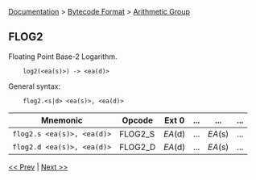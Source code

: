 [Documentation](../../README.md) > [Bytecode Format](../README.md) > [Arithmetic Group](../InstructionsArithmetic.md)

## FLOG2

Floating Point Base-2 Logarithm.

        log2(<ea(s)>) -> <ea(d)>

General syntax:

        flog2.<s|d> <ea(s)>, <ea(d)>

| Mnemonic | Opcode | Ext 0 | ... | ... | ... |
| - | - | - | - | - | - |
| `flog2.s <ea(s)>, <ea(d)>` | FLOG2_S | *EA*(d) | ... | *EA*(s) | ... |
| `flog2.d <ea(s)>, <ea(d)>` | FLOG2_D | *EA*(d) | ... | *EA*(s) | ... |

[<< Prev](./a_28.md) | [Next >>](./a_30.md)

